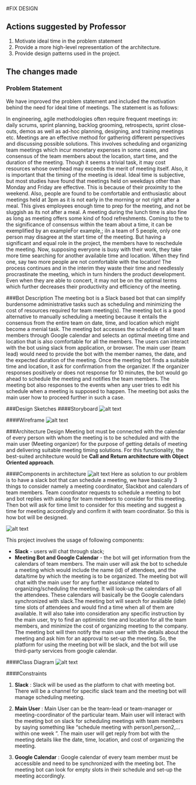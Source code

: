 #FIX DESIGN

## Actions suggested by Professor

1. Motivate ideal time in the problem statement
2. Provide a more high-level representation of the architecture.
3. Provide design patterns used in the project.

## The changes made


### Problem Statement

We have improved the problem statement and included the motivation behind the need for ideal time of meetings. The statement is as follows:

In engineering, agile methodologies often require frequent meetings in: daily scrums, sprint planning, backlog grooming, retrospects, sprint close-outs, demos as well as ad-hoc planning, designing, and training meetings etc. Meetings are an effective method for gathering different perspectives and discussing possible solutions. This involves scheduling and organizing team meetings which incur monetary expenses in some cases, and consensus of the team members about the location, start time, and the duration of the meeting. Though it seems a trivial task, it may cost resources whose overhead may exceeds the merit of meeting itself. Also, it is important that the timing of the meeting is ideal. Ideal time is subjective, but most studies have found that meetings held on weekdays other than Monday and Friday are effective. This is because of their proximity to the weekend. Also, people are found to be comfortable and enthusiastic about meetings held at 3pm as it is not early in the morning or not right after a meal. This gives employees enough time to prep for the meeting, and not be sluggish as its not after a meal. A meeting during the lunch time is also fine as long as meeting offers some kind of food refreshments. Coming to the to the significance of consensus within the team about a time, it can be exemplified by an exampleFor example,; iIn a team of 5 people, only one person may disagree at the start time of the meeting. But having a significant and equal role in the project, the members have to reschedule the meeting.  Now, supposing everyone is busy with their work, they take more time searching for another available time and location. When they find one, say two more people are not comfortable with the location! The process continues and in the interim they waste their time and needlessly procrastinate the meeting, which in turn hinders the product development. Even when they are able to concert, it may not be on the optimal terms which further decreases their productivity and efficiency of the meeting.


###Bot Description
The meeting bot is a Slack based bot that can simplify burdensome administrative tasks such as scheduling and minimizing the cost of resources required for team meeting(s). The meeting bot is a good alternative to manually scheduling a meeting because it entails the consensus from the entire team on date, time, and location which might become a menial task. The meeting bot accesses the schedule of all team members through Google calendar and selects an optimal meeting time and location that is also comfortable for all the members. The users can interact with the bot using slack from application, or browser. The main user (team lead) would need to provide the bot with the member names, the date, and the expected duration of the meeting. Once the meeting bot finds a suitable time and location, it ask for confirmation from the organizer. If the organizer responses positively or does not response for 10 minutes, the bot would go ahead to schedule the meeting and notifies the team members. The meeting bot also responses to the events when any user tries to edit his schedule when a meeting is supposed to happen. The meeting bot asks the main user how to proceed further in such a case.


###Design Sketches
####Storyboard
![alt text](https://github.ncsu.edu/gverma/Azra_MeetingBot/blob/master/Milestone%201/story_board.png)

####Wireframe
![alt text](https://github.ncsu.edu/gverma/Azra_MeetingBot/blob/master/Milestone%201/wireframe.gif)


###Architecture Design
Meeting bot must be connected with the calendar of every person with whom the meeting is to be scheduled and with the main user (Meeting organizer) for the purpose of getting details of meeting and delivering suitable meeting timing solutions. For this functionality, the best-suited architecture would be **Call and Return architecture with Object Oriented approach**.

####Components in architecture
![alt text](https://github.ncsu.edu/gverma/Azra_MeetingBot/blob/master/Milestone%201/arch1.png)
Here as solution to our problem is to have a slack bot that can schedule a meeting, we have basically 3 things to consider namely a meeting coordinator, Slackbot and calendars of team members. Team coordinator requests to schedule a meeting to bot and bot replies with asking for team members to consider for this meeting. Then bot will ask for time limit to consider for this meeting and suggest a time for meeting accordingly and confirm it with team coordinator. So this is how bot will be designed.

![alt text](https://github.ncsu.edu/gverma/Azra_MeetingBot/blob/master/Milestone%201/componenet_architecture.png)

This project involves the usage of following components:
* **Slack** - users will chat through slack;
* **Meeting Bot and Google Calendar** - the bot will get information from the calendars of team members. The main user will ask the bot to schedule a meeting which would include the name (id) of attendees, and the data/time by which the meeting is to be organized. The meeting bot will chat with the main user for any further assistance related to organizing/scheduling the meeting. It will look-up the calendars of all the attendees. These calendars will basically be the Google calendars synchronized with slack.The meeting bot will search for available (idle) time slots of attendees and would find a time when all of them are available. It will also take into consideration any specific instruction by the main user, try to find an optimistic time and location for all the team members, and minimize the cost of organizing meeting to the company. The meeting bot will then notify the main user with the details about the meeting and ask him for an approval to set-up the meeting. So, the platform for using the meeting bot will be slack, and the bot will use third-party services from google calendar.

####Class Diagram
![alt text](https://github.ncsu.edu/gverma/Azra_MeetingBot/blob/master/Milestone%201/class_diagram.png)

####Constraints
1. **Slack** : Slack will be used as the platform to chat with meeting bot. There will be a channel for specific slack team and the meeting bot will manage scheduling meeting.


2. **Main User** : Main User can be the team-lead or team-manager or meeting-coordinator of the particular team. Main user will interact with the meeting bot on slack for scheduling meetings with team members by saying something like “schedule meeting with person1,person2,... within one week ”. The main user will get reply from bot with the meeting details like the date, time, location, and cost of organizing the meeting.


3. **Google Calendar** : Google calendar of every team member must be accessible and need to be synchronized with the meeting bot. The meeting bot can look for empty slots in their schedule and set-up the meeting accordingly.
